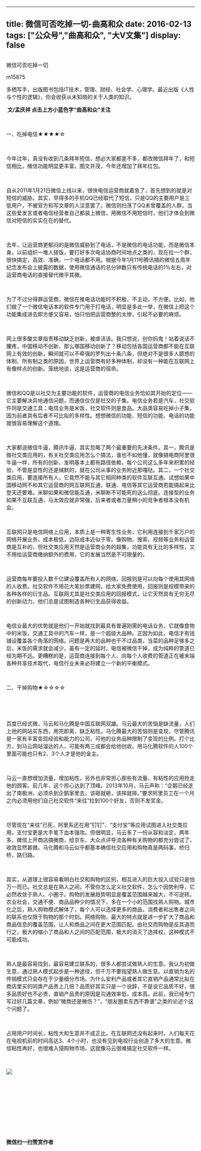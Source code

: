 
---
title:   微信可否吃掉一切-曲高和众
date: 2016-02-13
tags: ["公众号","曲高和众", "大V文集"]
display: false
---


## 



微信可否吃掉一切




m15875




多栖写手，出版图书包括IT技术，管理、财经、社会学、心理学。最近出版《人性与个性的逻辑》，你会收获从未知晓的关于人类的知识。


**&nbsp;文/孟庆祥 点击上方小蓝色字“曲高和众”关注**

&nbsp;

一、吃掉电信★★★★☆

&nbsp;

今年过年，真没有收到几条拜年短信，想必大家都差不多，都改微信拜年了，和短信相比，微信功能明显更丰富，图文并茂，今年还增加了拜年红包。

&nbsp;

自从2011年1月21日微信上线以来，很快电信运营商就着急了，首先想到的就是对短信的威胁。其实，早得多的手机QQ已经取代了短信，只是QQ的主要用户是三低用户，不被官方和写文章的人注意罢了。微信则扫荡了QQ未曾覆盖的人群，当这些爱发言或者电信经营者自己都装上微信，用微信不用短信时，他们才体会到微信对短信的实实在在的替代。

&nbsp;

去年，让运营商更郁闷的是微信威胁到了电话，不是微信的电话功能，而是微信本身。以前组织一堆人搓饭，要打好多次电话协商时间地点之类的，现在拉一个群，很快搞定，高效、准确，一个电话都不用。根据今年1月11号腾讯搞的微信五周年纪念发布会上披露的数据，使用微信通话的总分钟数只有传统电话的1%左右，对运营商电话的直接替代微乎其微。

&nbsp;

为了不过分得罪运营商，微信在推电话功能时不积极，不主动，不方便。比如，他们做了一个微信电话本的软件专门用于打电话，明显是多此一举，在微信上把这个功能集成进去即方便又容易，怕只怕把运营商整的太惨，引起不必要的麻烦。

&nbsp;

网上很多酸文章指责移动缺乏创新，被虐活该。我只想说，创你妈鬼！站着说话不腰疼，中国移动不创新，那么哪国移动创新了？移动包括各国运营商都不能在互联网上有效的创新，瞬间就可以不牵强的罗列出十条八条，但绝对不是很多人臆想的体制、所有制之类的原因，世界上运营商有好多种体制，却没有一种能在互联网上有像样点的创新。笼统地说，这是运营商的宿命。

&nbsp;

微信和QQ是以社交为主要功能的软件，运营商的电信业务恰如其开始的定位——它主要解决异地通信问题，而通信仅仅是社交的子集。电信业务若是汽车，社交软件则是交通工具；电信业务是米饭，社交软件则是食品。大品类容易吃掉小子集，因为前者具有后者不可比拟的多样性。想想微信的功能、短信的功能、电话的功能就很容易理解这个道理。

&nbsp;

大家都说微信牛逼，腾讯牛逼，其实忽略了两个最重要的先决条件。其一，腾讯是做社交类应用的，有关社交类应用怎么个搞法，谁也不如他懂，就像搞电商阿里很牛逼一样，所有的创新、发明基本上都有路径依赖，每个公司这么多年来积累的经验，不管是显性的还是缄默的，就在公司从事的业务附近那嘎哒。其二，一个社交类应用，要连接所有人，它竟然不能与其它相同种类的软件互联互通。试想如果中国移动网不和其它运营商的网互联网互通，联通、电信等其它运营商若能搞起来比登天还要难。米聊如果和微信能互通，米聊断不可能死的这么彻底。连接型的业务如果不互联互通，马太效应就非常强，后来者或者力量稍小的竞争者根本没有机会。

&nbsp;

互联网只是电信网络上应用，本质上是一种寄生性业务，它利用连接到千家万户的网络开展业务，成本极低，边际成本近似于零。像购物、搜索、视频等业务和运营商是互补的，但社交类应用天然是运营商业务的超集，功能具有无比的多样性，又不用给运营商缴纳额外的费用，它的发展当然是不可限量的。

&nbsp;

运营商每年要投入数千亿建设覆盖所有人的网络，回报则是可以向每个使用其网络的人收费。社交软件不用花大笔钞票建网，给大家免费使用，回报则是规模带来的各种各样的衍生品。互联网尤其是社交类应用的回报模式，让它天然具有无穷无尽的创新动力，他们总是试图制造各种衍生品获得收益。

&nbsp;

电信业最大的优势就是他们一开始就找到最具有普遍刚需的电话业务，它就像食物中的米饭，交通工具中的汽车一样，是一个超级大品种。正因为如此，电信才有钱铺设覆盖各个角落的网络。问题是再大的品种也干不过品类，当菜的品种足够多之后，米饭的需求就会减少，虽有一定的延时。电信被微信干掉，成为纯粹的管道已经为期不远。更糟糕的是，运营商连接到每个人、向每个人收费的管道正在被末端各种共享技术取代，电信行业未来必将建立一个新的平衡模式。

&nbsp;

二、干掉购物★☆☆☆☆

&nbsp;

&nbsp;

百度已经式微，马云和马化腾是中国互联网双雄。马云最大的苦恼是缺流量，人们上他的网站买东西，用完即离，缺乏粘性。马化腾最大的苦恼则是变现，尽管腾讯是一家有丰富变现经验和能力的公司，可他的业务品种限制了变现的比例。打个比方，到马云网站溜达的人，可能有两三成都会给他创收。用马化腾软件的人100个里面可能也只有2、3个人才是他的金主。

&nbsp;

马云一直想增加流量，增加粘性。另外也非常担心那些有流量、有粘性的应用抢走他的顾客。前几年，这个担心达到了顶峰。2013年10月，马云声称：“企鹅已经走出了南极洲，必须杀到企鹅家里去，该砸就砸，该摔就摔。”要求阿里员工在一个月之内必须用他们自己社交软件“来往”拉到100个好友，否则不发奖金。

&nbsp;

尽管现在“来往”已死，阿里系还在用“钉钉”、“支付宝”等应用试图进入社交类应用。支付宝更是大手笔下血本强攻。但很明显，马云多了一份从容和淡定，两年多，微信上开商店搞微商，给京东、大众点评导流各种有关购物的都充分尝试了，收效显然甚微。马化腾和马云似乎都基本确信社交应用和购物真是两码事，桥归桥，路归路。

&nbsp;

其实，从道理上很容易看明白社交和购物的区别，相互进入的巨大投入试验只是怕万一而已。社交总是在熟人之间，不管你怎么定义社交软件，怎么个因势利导，它必然收敛于熟人、小圈子。购物的发展趋势明显是覆盖范围越来越大，不可逆转。农业社会，交通不便、商品品种少的情况下，多在一个小的范围找熟人购物。城市化之后，熟人购物模式解体了，每个人可以选择更多的商品，消费者和出售者之间的联系也仅限于购物的那个时刻。网络购物，最大的特点就是进一步扩大了商品和商品信息的覆盖范围，让人和商品之间在更大范围匹配。由社交而购物是反其道而行之，极大的缩小了商品和人之间的匹配范围，极大的消灭了选择权，这种模式不可能成功。

&nbsp;

熟人是最容易找到，最容易建立联系的，很多人都尝试做熟人的生意。我认为初做生意，通过熟人模式起步是一种途径，但千万不要指望熟人做生意。以直销为名的传销模式只会存在于少量细分市场。为什么安利产品或者其它直销产品通常比拟在商店里买的同类产品贵上几倍？品质好其实只是一个说辞，不是说它品质不好，很多品质好也不必贵，直销产品贵的原因是沟通效率低，成本高。此前，我已经专门写过好几篇文章，例如“微商还是微伤？”，“朋友圈卖东西不靠谱”之类的论述个这个问题了。

&nbsp;

占用用户时间长，粘性大和生意并不成正比。在互联网还没有起来时，人们每天花在电视机前的时间高达3、4个小时，也没有见到电视行业创造了多大的生意。微信粘性再好，也很难入侵购物市场，这就像马云很难搞定社交软件一样。

&nbsp;

<img src="http://mmbiz.qpic.cn/mmbiz/fxGMiaL5Zj1gAtMBdoRAfrkfBNF0WEAG9elY136EMERA8zleoqyibsc68mLpoiagDqkzcRhEo0psRuCqoQbcWg52w/0?wx_fmt=jpeg" data-ratio="1" data-type="jpeg" data-s="300,640" data-w="430"/>

&nbsp;

&nbsp;

&nbsp;

&nbsp;

&nbsp;


**微信扫一扫赞赏作者**













